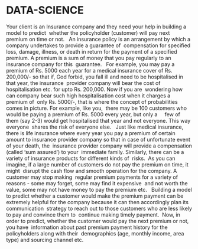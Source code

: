 # DATA-SCIENCE
Your client is an Insurance company and they need your help in building a model to predict  
whether the policyholder (customer) will pay next premium on time or not.   An insurance policy
is an arrangement by which a company undertakes to provide a guarantee of  compensation for specified loss,
damage, illness, or death in return for the payment of a specified  premium. A premium is a sum of money that you
pay regularly to an insurance company for this  guarantee.   For example, you may pay a premium of Rs. 5000 each year
for a medical insurance cover of Rs.  200,000/- so that if, God forbid, you fall ill and need to be hospitalised in that year, 
the insurance  provider company will bear the cost of hospitalisation etc. for upto Rs. 200,000. Now if you are  wondering how 
can company bear such high hospitalisation cost when it charges a premium of  only Rs. 5000/-, that is where the concept of 
probabilities comes in picture. For example, like you,  there may be 100 customers who would be paying a premium 
of Rs. 5000 every year, but only a         few of them (say 2-3) would get hospitalised that year and not
everyone. This way everyone  shares the risk of everyone else.   Just like medical insurance, there is
life insurance where every year you pay a premium of certain  amount to insurance provider company 
so that in case of unfortunate event of your death, the  insurance provider company will provide
a compensation (called ‘sum assured’) to your  immediate family. Similarly, there can be a variety 
of insurance products for different kinds of  risks.  As you can imagine, if a large number of customers 
do not pay the premium on time, it might  disrupt the cash flow and smooth operation for the company. A customer
may stop making  regular premium payments for a variety of reasons - some may forget, some may find it
expensive  and  not worth the value, some may not have money to pay the premium etc.   Building a 
model to predict whether a customer would make the premium payment can be  extremely helpful for 
the company because it can then accordingly plan its communication  strategy to reach out to those 
customers who are less likely to pay and convince them to  continue making timely payment.  Now, in order to predict,
whether the customer would pay the next premium or not, you have  information about past premium payment history for the
policyholders along with their  demographics (age, monthly income, area type) and sourcing channel etc.   
